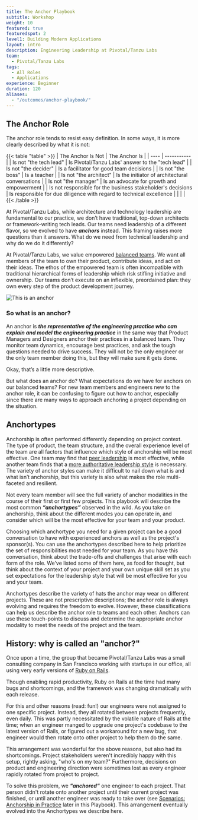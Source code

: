 ```yaml
---
title: The Anchor Playbook
subtitle: Workshop
weight: 10
featured: true
featuredspot: 2
level1: Building Modern Applications
layout: intro
description: Engineering Leadership at Pivotal/Tanzu Labs
team:
  - Pivotal/Tanzu Labs
tags:
  - All Roles
  - Applications
experience: Beginner
duration: 120
aliases:
  - "/outcomes/anchor-playbook/"
---
```


## The Anchor Role

The anchor role tends to resist easy definition. In some ways, it is more clearly described by what it is not:

{{< table "table" >}}
| The Anchor Is Not | The Anchor Is |
| ---- | ----------- |
| Is not "the tech lead" | Is Pivotal/Tanzu Labs' answer to the "tech lead" |
| Is not "the decider" | Is a facilitator for good team decisions |
| Is not "the boss" | Is a teacher |
| Is not "the architect" | Is the initiator of architectural conversations |
| Is not "the manager" | Is an advocate for growth and empowerment |
| Is not responsible for the business stakeholder's decisions | Is responsible for due diligence with regard to technical excellence |
| | |
{{< /table >}}

At Pivotal/Tanzu Labs, while architecture and technology leadership are fundamental to our practice, we don’t have traditional, top-down architects or framework-writing tech leads. Our teams need leadership of a different flavor, so we evolved to have **_anchors_** instead. This framing raises more questions than it answers. What do we need from technical leadership and why do we do it differently?

At Pivotal/Tanzu Labs, we value empowered [balanced teams](/outcomes/application-development/balanced-teams/). We want all members of the team to own their product, contribute ideas, and act on their ideas. The ethos of the empowered team is often incompatible with traditional hierarchical forms of leadership which risk stifling initiative and ownership. Our teams don’t execute on an inflexible, preordained plan: they own every step of the product development journey.

![This is an anchor](/learningpaths/anchor-playbook/images/standing.jpg)

### So what is an anchor?

An anchor is **_the representative of the engineering practice who can explain and model the engineering practice_** in the same way that Product Managers and Designers anchor their practices in a balanced team. They monitor team dynamics, encourage best practices, and ask the tough questions needed to drive success. They will not be the only engineer or the only team member doing this, but they will make sure it gets done.

Okay, that’s a little more descriptive.

But what does an anchor do? What expectations do we have for anchors on our balanced teams? For new team members and engineers new to the anchor role, it can be confusing to figure out how to anchor, especially since there are many ways to approach anchoring a project depending on the situation.

## Anchortypes

Anchorship is often performed differently depending on project context. The type of product, the team structure, and the overall experience level of the team are all factors that influence which style of anchorship will be most effective. One team may find that [peer leadership](/learningpaths/anchor-playbook/the-peer/) is most effective, while another team finds that a [more authoritative leadership style](/learningpaths/anchor-playbook/the-captain/) is necessary. The variety of anchor styles can make it difficult to nail down what is and what isn’t anchorship, but this variety is also what makes the role multi-faceted and resilient.

Not every team member will see the full variety of anchor modalities in the course of their first or first few projects. This playbook will describe the most common **_“anchortypes”_** observed in the wild. As you take on anchorship, think about the different modes you can operate in, and consider which will be the most effective for your team and your product.

Choosing which anchortype you need for a given project can be a good conversation to have with experienced anchors as well as the project's sponsor(s). You can use the anchortypes described here to help prioritize the set of responsibilities most needed for your team. As you have this conversation, think about the trade-offs and challenges that arise with each form of the role. We’ve listed some of them here, as food for thought, but think about the context of your project and your own unique skill set as you set expectations for the leadership style that will be most effective for you and your team.

Anchortypes describe the variety of hats the anchor may wear on different projects. These are not prescriptive descriptions; the anchor role is always evolving and requires the freedom to evolve. However, these classifications can help us describe the anchor role to teams and each other. Anchors can use these touch-points to discuss and determine the appropriate anchor modality to meet the needs of the project and the team.

## History: why is called an "anchor?"

Once upon a time, the group that became Pivotal/Tanzu Labs was a small consulting company in San Francisco working with startups in our office, all using very early versions of [Ruby on Rails](https://rubyonrails.org/).

Though enabling rapid productivity, Ruby on Rails at the time had many bugs and shortcomings, and the framework was changing dramatically with each release.

For this and other reasons (read: fun!) our engineers were not assigned to one specific project. Instead, they all rotated between projects frequently, even daily. This was partly necessitated by the volatile nature of Rails at the time; when an engineer manged to upgrade one project's codebase to the latest version of Rails, or figured out a workaround for a new bug, that engineer would then rotate onto other project to help them do the same.

This arrangement was wonderful for the above reasons, but also had its shortcomings. Project stakeholders weren't incredibly happy with this setup, rightly asking, "who's on my team?" Furthermore, decisions on product and engineering direction were sometimes lost as every engineer rapidly rotated from project to project.

To solve this problem, we **_"anchored"_** one engineer to each project. That person didn't rotate onto another project until their current project was finished, or until another engineer was ready to take over (see [Scenarios: Anchorship in Practice](/learningpaths/anchor-playbook/anchorship-in-practice/) later in this Playbook). This arrangement eventually evolved into the Anchortypes we describe here.
